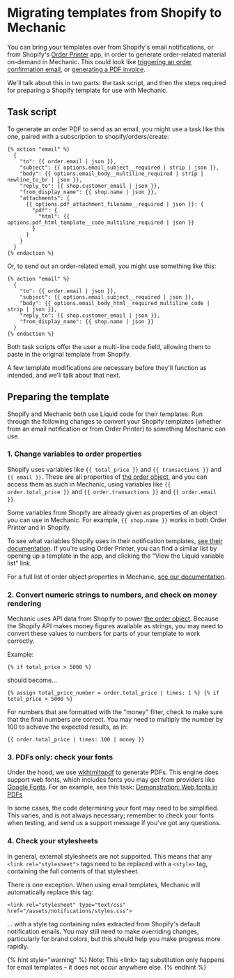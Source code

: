 # Migrating templates from Shopify to Mechanic

You can bring your templates over from Shopify's email notifications, or from Shopify's [Order Printer](https://apps.shopify.com/order-printer) app, in order to generate order-related material on-demand in  Mechanic. This could look like [triggering an order confirmation email](../faq/can-i-re-send-order-confirmation-emails-with-mechanic.md), or [generating a PDF invoice](../core/actions/file-generators/pdf.md).

We'll talk about this in two parts: the task script, and then the steps required for preparing a Shopify template for use with Mechanic.

## Task script

To generate an order PDF to send as an email, you might use a task like this one, paired with a subscription to shopify/orders/create:

```text
{% action "email" %}
  {
    "to": {{ order.email | json }},
    "subject": {{ options.email_subject__required | strip | json }},
    "body": {{ options.email_body__multiline_required | strip | newline_to_br | json }},
    "reply_to": {{ shop.customer_email | json }},
    "from_display_name": {{ shop.name | json }},
    "attachments": {
      {{ options.pdf_attachment_filename__required | json }}: {
        "pdf": {
          "html": {{ options.pdf_html_template__code_multiline_required | json }}
        }
      }
    }
  }
{% endaction %}
```

Or, to send out an order-related email, you might use something like this:

```text
{% action "email" %}
  {
    "to": {{ order.email | json }},
    "subject": {{ options.email_subject__required | json }},
    "body": {{ options.email_body_html__required_multiline_code | strip | json }},
    "reply_to": {{ shop.customer_email | json }},
    "from_display_name": {{ shop.name | json }}
  }
{% endaction %}
```

Both task scripts offer the user a multi-line code field, allowing them to paste in the original template from Shopify.

A few template modifications are necessary before they'll function as intended, and we'll talk about that next.

## Preparing the template

Shopify and Mechanic both use Liquid code for their templates. Run through the following changes to convert your Shopify templates \(whether from an email notification or from Order Printer\) to something Mechanic can use.

### 1. Change variables to order properties

Shopify uses variables like `{{ total_price }}` and `{{ transactions }}` and `{{ email }}`. These are all properties of [the order object](../platform/liquid/objects/shopify/order.md), and you can access them as such in Mechanic, using variables like `{{ order.total_price }}` and `{{ order.transactions }}` and `{{ order.email }}`.

Some variables from Shopify are already given as properties of an object you can use in Mechanic. For example, `{{ shop.name }}` works in both Order Printer and in Shopify.

To see what variables Shopify uses in their notification templates, [see their documentation](https://help.shopify.com/en/manual/orders/notifications/email-variables). If you're using Order Printer, you can find a similar list by opening up a template in the app, and clicking the "View the Liquid variable list" link.

For a full list of order object properties in Mechanic, [see our documentation](../platform/liquid/objects/shopify/order.md).

### 2. Convert numeric strings to numbers, and check on money rendering

Mechanic uses API data from Shopify to power [the order object](../platform/liquid/objects/shopify/order.md). Because the Shopify API makes money figures available as strings, you may need to convert these values to numbers for parts of your template to work correctly.

Example:

```text
{% if total_price > 5000 %}
```

should become...

```text
{% assign total_price_number = order.total_price | times: 1 %} {% if total_price > 5000 %}
```

For numbers that are formatted with the "money" filter, check to make sure that the final numbers are correct. You may need to multiply the number by 100 to achieve the expected results, as in:

```text
{{ order.total_price | times: 100 | money }}
```

### 3. PDFs only: check your fonts

Under the hood, we use [wkhtmltopdf](https://wkhtmltopdf.org/) to generate PDFs. This engine does support web fonts, which includes fonts you may get from providers like [Google Fonts](https://fonts.google.com/). For an example, see this task: [Demonstration: Web fonts in PDFs](https://usemechanic.com/task/demonstration-web-fonts-in-pdfs)

In some cases, the code determining your font may need to be simplified. This varies, and is not always necessary; remember to check your fonts when testing, and send us a support message if you've got any questions.

### 4. Check your stylesheets

In general, external stylesheets are not supported. This means that any `<link rel="stylesheet">` tags need to be replaced with a `<style>` tag, containing the full contents of that stylesheet.

There is one exception. When using email templates, Mechanic will automatically replace this tag:

```text
<link rel="stylesheet" type="text/css" href="/assets/notifications/styles.css">
```

... with a style tag containing rules extracted from Shopify's default notification emails. You may still need to make overriding changes, particularly for brand colors, but this should help you make progress more rapidly.

{% hint style="warning" %}
Note: This &lt;link&gt; tag substitution only happens for email templates – it does not occur anywhere else.
{% endhint %}

